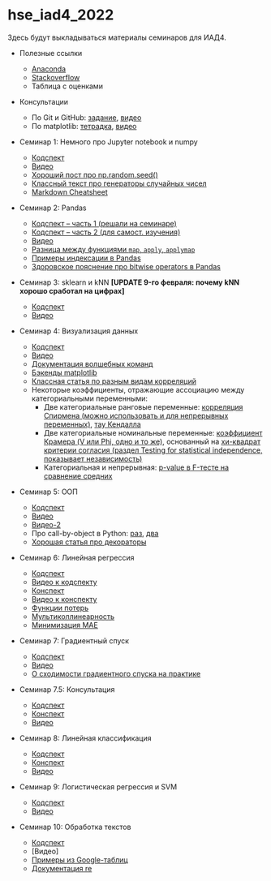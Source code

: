# hse_iad4_2022
Здесь будут выкладываться материалы семинаров для ИАД4.

- Полезные ссылки
  - [Anaconda](https://www.anaconda.com/products/individual)
  - [Stackoverflow](https://stackoverflow.com)
  - Таблица с оценками

- Консультации
  - По Git и GitHub: [задание](https://github.com/V-Marco/hse_iad4_2022/blob/main/misc/git_cons.pdf), [видео](https://youtu.be/Cvd8tdK8CVo)
  - По matplotlib: [тетрадка](https://github.com/V-Marco/hse_iad4_2022/blob/main/misc/matplotlib_cons_2022.ipynb), [видео](https://youtu.be/BKWy5UiF3gM)

- Семинар 1: Немного про Jupyter notebook и numpy
  - [Кодспект](https://github.com/V-Marco/hse_iad4_2022/blob/main/seminar_1/solved_sem01_numpy.ipynb)
  - [Видео](https://youtu.be/uUTb1PtWqSE)
  - [Хороший пост про np.random.seed()](https://stackoverflow.com/questions/21494489/what-does-numpy-random-seed0-do)
  - [Классный текст про генераторы случайных чисел](https://onlinelibrary.wiley.com/doi/pdf/10.1002/9783527683147.app1)
  - [Markdown Cheatsheet](https://www.markdownguide.org/basic-syntax#overview)

- Семинар 2: Pandas
  - [Кодспект – часть 1 (решали на семинаре)](https://github.com/V-Marco/hse_iad4_2022/blob/main/seminar_2/solved_sem02_1_pandas.ipynb)
  - [Кодспект – часть 2 (для самост. изучения)](https://github.com/V-Marco/hse_iad4_2022/blob/main/seminar_2/solved_sem02_2_pandas.ipynb)
  - [Видео](https://youtu.be/-ykdm7_vf8w)
  - [Разница между функциями `map`, `apply`, `applymap`](https://stackoverflow.com/questions/19798153/difference-between-map-applymap-and-apply-methods-in-pandas)
  - [Примеры индексации в Pandas](https://github.com/V-Marco/hse_iad5_2021/blob/main/misc/pandas_indexing_examples.ipynb)
  - [Здоровское пояснение про bitwise operators в Pandas](https://towardsdatascience.com/bitwise-operators-and-chaining-comparisons-in-pandas-d3a559487525)

- Семинар 3: sklearn и kNN **[UPDATE 9-го февраля: почему kNN хорошо сработал на цифрах]**
  - [Кодспект](https://github.com/V-Marco/hse_iad4_2022/blob/main/seminar_3/solved_sem03_sklearn_knn.ipynb)
  - [Видео](https://youtu.be/6C4PBjQBtdc)

- Семинар 4: Визуализация данных
  - [Кодспект](https://github.com/V-Marco/hse_iad4_2022/blob/main/seminar_4/solved_sem04_visualization.ipynb)
  - [Видео](https://youtu.be/sNPk7WTTxeo)
  - [Документация волшебных команд](https://ipython.org/ipython-doc/dev/interactive/magics.html)
  - [Бэкенды matplotlib](https://ipython.readthedocs.io/en/stable/interactive/plotting.html)
  - [Классная статья по разным видам корреляций](https://medium.com/@outside2SDs/an-overview-of-correlation-measures-between-categorical-and-continuous-variables-4c7f85610365)
  - Некоторые коэффициенты, отражающие ассоциацию между категориальными переменными:
    - Две категориальные ранговые переменные: [корреляция Спирмена (можно использовать и для непрерывных переменных)](https://en.wikipedia.org/wiki/Spearman%27s_rank_correlation_coefficient), [тау Кендалла](https://en.wikipedia.org/wiki/Kendall_rank_correlation_coefficient)
    - Две категориальные номинальные переменные: [коэффициент Крамера (V или Phi, одно и то же)](http://mlwiki.org/index.php/Cramer%27s_Coefficient), основанный на [хи-квадрат критерии согласия (раздел Testing for statistical independence, показывает независимость)](https://en.wikipedia.org/wiki/Pearson%27s_chi-squared_test)
    - Категориальная и непрерывная: [p-value в F-тесте на сравнение средних](http://mlwiki.org/index.php/One-Way_ANOVA_F-Test)

- Семинар 5: ООП
  - [Кодспект](https://github.com/V-Marco/hse_iad4_2022/blob/main/seminar_5/solved_sem05_OOP.ipynb)
  - [Видео](https://youtu.be/Cx94tHmOuoA)
  - [Видео-2](https://youtu.be/phwL5Tb8NVs)
  - Про call-by-object в Python: [раз](https://stackoverflow.com/questions/8184244/i-thought-python-passed-everything-by-reference), [два](https://www.geeksforgeeks.org/is-python-call-by-reference-or-call-by-value/)
  - [Хорошая статья про декораторы](https://tproger.ru/translations/demystifying-decorators-in-python/)

- Семинар 6: Линейная регрессия
  - [Кодспект](https://github.com/V-Marco/hse_iad4_2022/blob/main/seminar_6/solved_sem06_linreg.ipynb)
  - [Видео к кодспекту](https://youtu.be/bzHVfArfg-g)
  - [Конспект](https://github.com/V-Marco/hse_iad4_2022/blob/main/seminar_6/lin_reg_notes.pdf)
  - [Видео к конспекту](https://youtu.be/ZtsDnF9LaH4)
  - [Функции потерь](https://heartbeat.fritz.ai/5-regression-loss-functions-all-machine-learners-should-know-4fb140e9d4b0)
  - [Мультиколлинеарность](https://stats.stackexchange.com/questions/361247/multicollinearity-and-predictive-performance)
  - [Минимизация MAE](https://stats.stackexchange.com/questions/355538/why-does-minimizing-the-mae-lead-to-forecasting-the-median-and-not-the-mean)

- Семинар 7: Градиентный спуск
  - [Кодспект](https://github.com/V-Marco/hse_iad4_2022/blob/main/seminar_7/solved_sem07_grad.ipynb)
  - [Видео](https://youtu.be/LHSsOkuCoSE)
  - [О сходимости градиентного спуска на практике](https://datascience.stackexchange.com/questions/24534/does-gradient-descent-always-converge-to-an-optimum)

- Семинар 7.5: Консультация
  - [Кодспект](https://github.com/V-Marco/hse_iad4_2022/blob/main/seminar_7_and_half/solved_sem07_5_cons.ipynb)
  - [Конспект](https://github.com/V-Marco/hse_iad4_2022/blob/main/seminar_7_and_half/matr_diff_notes.pdf)
  - [Видео](https://youtu.be/iOyXdI7HEK8)

- Семинар 8: Линейная классификация
  - [Кодспект](https://github.com/V-Marco/hse_iad4_2022/blob/main/seminar_8/solved_sem08_linclass.ipynb)
  - [Конспект](https://github.com/V-Marco/hse_iad4_2022/blob/main/seminar_8/cl_metrics_notes.pdf)
  - [Видео](https://youtu.be/K5e0x_Df0PE)

- Семинар 9: Логистическая регрессия и SVM
  - [Кодспект](https://github.com/V-Marco/hse_iad4_2022/blob/main/seminar_9/sem09_logit_svm.ipynb)
  - [Видео](https://youtu.be/NDe-m5aE8r0)

- Семинар 10: Обработка текстов
  - [Кодспект](https://github.com/V-Marco/hse_iad4_2022/blob/main/seminar_10/solved_sem10_texts.ipynb)
  - [Видео]
  - [Примеры из Google-таблиц](https://github.com/V-Marco/hse_iad4_2022/blob/main/seminar_10/examples.xlsx)
  - [Документация re](https://docs.python.org/3/library/re.html)

